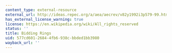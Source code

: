 ```yaml
---
content_type: external-resource
external_url: http://ideas.repec.org/a/aea/aecrev/v82y1992i3p579-99.html
has_external_license_warning: true
license: https://en.wikipedia.org/wiki/All_rights_reserved
status: ''
title: Bidding Rings
uid: 577cd601-2684-4fb6-938c-bbded1bb3980
wayback_url: ''
---
```


